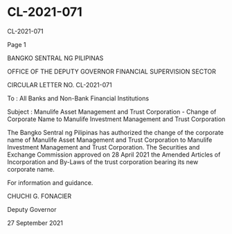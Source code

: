 # CL-2021-071

CL-2021-071

Page 1

BANGKO SENTRAL NG PILIPINAS

OFFICE OF THE DEPUTY GOVERNOR FINANCIAL SUPERVISION SECTOR

CIRCULAR LETTER NO. CL-2021-071

To : All Banks and Non-Bank Financial Institutions

Subject : Manulife Asset Management and Trust Corporation - Change of Corporate Name to Manulife Investment Management and Trust Corporation

The Bangko Sentral ng Pilipinas has authorized the change of the corporate name of Manulife Asset Management and Trust Corporation to Manulife Investment Management and Trust Corporation. The Securities and Exchange Commission approved on 28 April 2021 the Amended Articles of Incorporation and By-Laws of the trust corporation bearing its new corporate name.

For information and guidance.

 CHUCHI G. FONACIER

Deputy Governor

27 September 2021